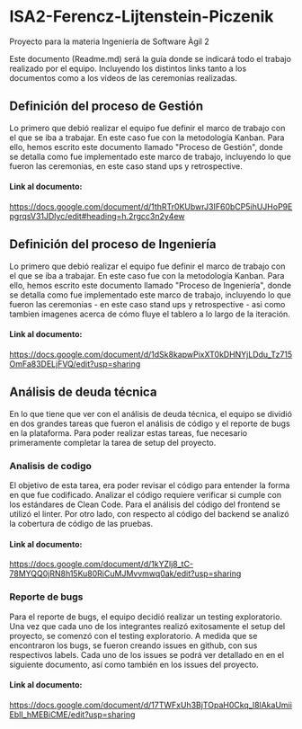 # ISA2-Ferencz-Lijtenstein-Piczenik
Proyecto para la materia Ingeniería de Software Àgil 2

Este documento (Readme.md) será la guía donde se indicará todo el trabajo realizado por el equipo. Incluyendo los distintos links tanto a los documentos como a los videos de las ceremonias realizadas.

## Definición del proceso de Gestión
Lo primero que debió realizar el equipo fue definir el marco de trabajo con el que se iba a trabajar. En este caso fue con la metodología Kanban. Para ello, hemos escrito este documento llamado "Proceso de Gestión", donde se detalla como fue implementado este marco de trabajo, incluyendo lo que fueron las ceremonias, en este caso stand ups y retrospective. 
#### Link al documento: 
https://docs.google.com/document/d/1thRTr0KUbwrJ3IF60bCP5ihUJHoP9EpgrqsV31JDlyc/edit#heading=h.2rgcc3n2y4ew

## Definición del proceso de Ingeniería
Lo primero que debió realizar el equipo fue definir el marco de trabajo con el que se iba a trabajar. En este caso fue con la metodología Kanban. Para ello, hemos escrito este documento llamado "Proceso de Ingeniería", donde se detalla como fue implementado este marco de trabajo, incluyendo lo que fueron las ceremonias - en este caso stand ups y retrospective - asi como tambien imagenes acerca de cómo fluye el tablero a lo largo de la iteración. 
#### Link al documento: 
https://docs.google.com/document/d/1dSk8kapwPixXT0kDHNYjLDdu_Tz715OmFa83DELjFVQ/edit?usp=sharing

## Análisis de deuda técnica
En lo que tiene que ver con el análisis de deuda técnica, el equipo se dividió en dos grandes tareas que fueron el análisis de código y el reporte de bugs en la plataforma. Para poder realizar estas tareas, fue necesario primeramente completar la tarea de setup del proyecto.

### Analisis de codigo
El objetivo de esta tarea, era poder revisar el código para entender la forma en que fue codificado. Analizar el código requiere verificar si cumple con los estándares de Clean Code. Para el análisis del código del frontend se utilizó el linter. Por otro lado, con respecto al código del backend se analizó la cobertura de código de las pruebas. 
#### Link al documento: 
https://docs.google.com/document/d/1kYZlj8_tC-78MYQQ0jRN8h15Ku80RiCuMJMvvmwq0ak/edit?usp=sharing
### Reporte de bugs
Para el reporte de bugs, el equipo decidió realizar un testing exploratorio. Una vez que cada uno de los integrantes realizó exitosamente el setup del proyecto, se comenzó con el testing exploratorio. A medida que se encontraron los bugs, se fueron creando issues en github, con sus respectivos labels. Cada uno de los issues se podrá ver detallado en en el siguiente documento, así como también en los issues del proyecto.
#### Link al documento: 
https://docs.google.com/document/d/17TWFxUh3BjTOpaH0Ckq_l8lAkaUmiiEblI_hMEBiCME/edit?usp=sharing

